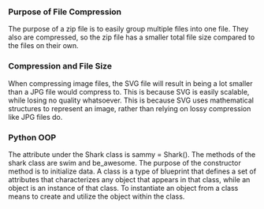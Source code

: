 ### Purpose of File Compression
The purpose of a zip file is to easily group multiple files into one file. They also are compressed, so the zip file has a smaller total file size compared to the files on their own.
### Compression and File Size
When compressing image files, the SVG file will result in being a lot smaller than a JPG file would compress to. This is because SVG is easily scalable, while losing no quality whatsoever. This is because SVG uses mathematical structures to represent an image, rather than relying on lossy compression like JPG files do.
### Python OOP
The attribute under the Shark class is sammy = Shark(). The methods of the shark class are swim and be_awesome. The purpose of the constructor method is to initialize data. A class is a type of blueprint that defines a set of attributes that characterizes any object that appears in that class, while an object is an instance of that class. To instantiate an object from a class means to create and utilize the object within the class.

